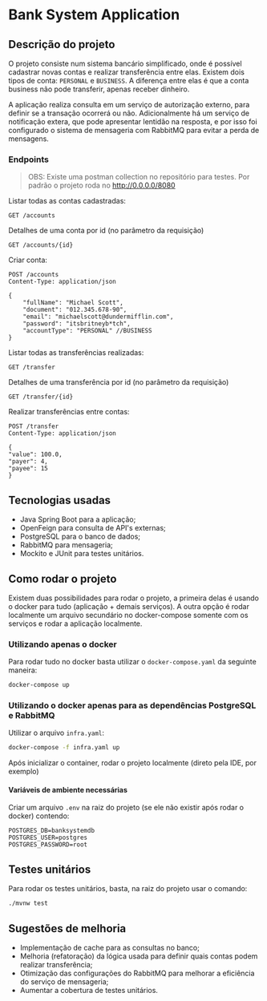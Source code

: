 # Bank System Application

## Descrição do projeto

O projeto consiste num sistema bancário simplificado, onde é possível cadastrar novas contas e realizar transferência entre elas.
Existem dois tipos de conta: `PERSONAL` e `BUSINESS`. A diferença entre elas é que a conta business não pode transferir, apenas receber dinheiro.

A aplicação realiza consulta em um serviço de autorização externo, para definir se a transação ocorrerá ou não.
Adicionalmente há um serviço de notificação extera, que pode apresentar lentidão na resposta, e por isso foi configurado o sistema de mensageria com RabbitMQ para evitar a perda de mensagens.

### Endpoints
> OBS: Existe uma postman collection no repositório para testes. Por padrão o projeto roda no http://0.0.0.0/8080

Listar todas as contas cadastradas:
```http request
GET /accounts
```

Detalhes de uma conta por id (no parâmetro da requisição)
```http request
GET /accounts/{id}
```

Criar conta:
```http request
POST /accounts
Content-Type: application/json

{
    "fullName": "Michael Scott",
    "document": "012.345.678-90",
    "email": "michaelscott@dundermifflin.com",
    "password": "itsbritneyb*tch",
    "accountType": "PERSONAL" //BUSINESS
}
```

Listar todas as transferências realizadas:
```http request
GET /transfer
```

Detalhes de uma transferência por id (no parâmetro da requisição)
```http request
GET /transfer/{id}
```

Realizar transferências entre contas:
```http request
POST /transfer
Content-Type: application/json

{
"value": 100.0,
"payer": 4,
"payee": 15
}
```

## Tecnologias usadas
- Java Spring Boot para a aplicação;
- OpenFeign para consulta de API's externas;
- PostgreSQL para o banco de dados;
- RabbitMQ para mensageria;
- Mockito e JUnit para testes unitários.

## Como rodar o projeto

Existem duas possibilidades para rodar o projeto, a primeira delas é usando o docker para tudo (aplicação + demais serviços).
A outra opção é rodar localmente um arquivo secundário no docker-compose somente com os serviços e rodar a aplicação localmente.

### Utilizando apenas o docker

Para rodar tudo no docker basta utilizar o `docker-compose.yaml` da seguinte maneira:
```bash
docker-compose up
```

### Utilizando o docker apenas para as dependências PostgreSQL e RabbitMQ

Utilizar o arquivo `infra.yaml`:
```bash
docker-compose -f infra.yaml up
```
Após inicializar o container, rodar o projeto localmente (direto pela IDE, por exemplo)

#### Variáveis de ambiente necessárias
Criar um arquivo `.env` na raiz do projeto (se ele não existir após rodar o docker) contendo:
```env
POSTGRES_DB=banksystemdb
POSTGRES_USER=postgres
POSTGRES_PASSWORD=root
```
## Testes unitários

Para rodar os testes unitários, basta, na raiz do projeto usar o comando:
```bash
./mvnw test
```

## Sugestões de melhoria
- Implementação de cache para as consultas no banco;
- Melhoria (refatoração) da lógica usada para definir quais contas podem realizar transferência;
- Otimização das configurações do RabbitMQ para melhorar a eficiência do serviço de mensageria;
- Aumentar a cobertura de testes unitários.
